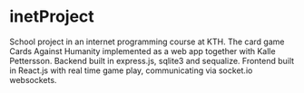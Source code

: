 # inetProject
School project in an internet programming course at KTH.
The card game Cards Against Humanity implemented as a web app together with Kalle Pettersson. Backend built in express.js, sqlite3 and sequalize. Frontend built in React.js with real time game play, communicating via socket.io websockets.
